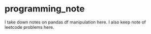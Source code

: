 # programming_note
I take down notes on pandas df manipulation here. I also keep note of leetcode problems here.
